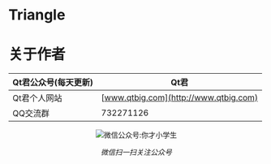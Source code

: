 # Triangle

# 关于作者
|Qt君公众号(每天更新)|Qt君|
|---|---|
|Qt君个人网站|[www.qtbig.com](http://www.qtbig.com)|
|QQ交流群|732271126|

<p align="center">
  <img src="http://www.qtbig.com/about/index/my_qrcode.jpg" alt="微信公众号:你才小学生">
  <p align="center"><em>微信扫一扫关注公众号</em></p>
</p>

